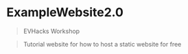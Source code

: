 # ExampleWebsite2.0
> EVHacks Workshop

> Tutorial website for how to host a static website for free
